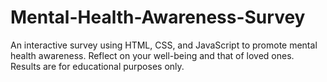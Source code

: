 # Mental-Health-Awareness-Survey
An interactive survey using HTML, CSS, and JavaScript to promote mental health awareness. Reflect on your well-being and that of loved ones. Results are for educational purposes only.
